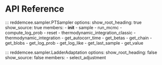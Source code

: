 # API Reference

::: reddemcee.sampler.PTSampler
    options:
        show_root_heading: true
        show_source: true
        members:
            - __init__
            - sample
            - run_mcmc
            - compute_log_prob
            - reset
            - thermodynamic_integration_classic
            - thermodynamic_integration
            - get_autocorr_time
            - get_betas
            - get_chain
            - get_blobs
            - get_log_prob
            - get_log_like
            - get_last_sample
            - get_value

::: reddemcee.sampler.LadderAdaptation
    options:
        show_root_heading: false
        show_source: false
        members:
            - select_adjustment
